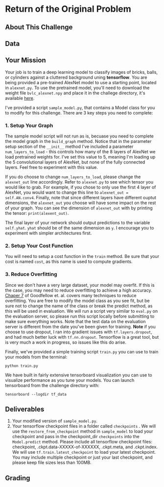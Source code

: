 # Return of the Original Problem

## About This Challenge


## Data


## Your Mission 

Your job is to train a deep learning model to classify images of bricks, balls, or cylinders against a cluttered background uning **tensorflow**. You are being provided a pre-trained AlexNet model to use a starting point, located in `alexnet.py`. To use the pretrained model, you'll need to download the weight file `bvlc_alexnet.npy` and place it in the challege directory, it's available [here](http://www.cs.toronto.edu/~guerzhoy/tf_alexnet/). 

I've provided a script `sample_model.py`, that contains a Model class for you to modify for this challenge. There are 3 key steps you need to complete: 

### 1. Setup Your Graph

The sample model script will not run as is, becuase you need to complete the model graph in the `build_graph` method. Notice that in the parameter setup section of the `__init__` method I've included a parameter `num_layers_to_load` - this controls how many of the 8 layers of AlexNet we load pretrained weights for. I've set this value to 5, meaning I'm loading up the 5 convolutional layers of AlexNet, but none of the fully connected layers. Feel free to experiment with this value. 

If you do choose to change `num_layers_to_load`, please change the `alexnet_out` line accordingly. Refer to `alexnet.py` to see which tensor you would like to grab. For example, if you chose to only use the first 4 layer of AlexNet, you would want to change this line to  `alexnet_out = self.AN.conv4`. Finally, note that since different layers have different ouptut dimensions, the `alexnet_out` you choose will have some impact on the rest of your graph. You can see the dimension of `alexnet_out` with by printing the tensor: `print(alexent_out)`. 

The final layer of your network should output predictions to the variable `self.yhat`. `yhat` should be of the same dimension as `y`. I encourage you to experiment with simpler architectures first.  

### 2. Setup Your Cost Function 

You will need to setup a cost function in the `train` method. Be sure that your cost is named `cost`, as this name is used to compute gradients. 

### 3. Reduce Overfitting

Since we don't have a very large dataset, your model may overfit. If this is the case, you may need to reduce overfitting to achieve a high accuracy. [Chaper 7](https://www.deeplearningbook.org/contents/regularization.html) of Goodfellow et. al. covers many techniques to reduce overfitting. You are free to modify the model class as you see fit, but be sure not to change the name of the class or break the predict method, as this will be used in evaluation. We will run a script very similar to `eval.py` on the evaluation server, so please run this script locally before submitting to make sure everything works. Note that the test data on the evaluation server is different from the date you've been given for training. **Note** if you choose to use dropout, I ran into gradient issues with `tf.layers.dropout`, and had much better luck with `tf.nn.dropout`. Tensorflow is a great tool, but is very much a work in progress, so issues like this do arise. 



Finally, we've provided a simple training script `train.py` you can use to train your models from the terminal:

```
python train.py
```

We have built in fairly extensive tensorboard visualization you can use to visualize performance as you tune your models. You can launch tensorboard from the challenge directory with:

```
tensorboard --logdir tf_data
```


## Deliverables

1. Your modified version of `sample_model.py`. 
2. Your tensorflow checkpoint files in a folder called `checkpoints` . We will use the `restore_from_checkpoint` method in `sample_model` to load your checkpoint and pass in the checkpoint_dir `checkpoints` into the `Model.predict` method. Please include all tensorflow checkpoint files: checkpoint, .ckpt.data-XXXXX-of-XXXXXX, .ckpt.meta, and .ckpt.index. We will use `tf.train.latest_checkpoint` to load your latest checkpoint. You may include multiple checkpoint or just your last checkpoint, and please keep file sizes less than 100MB. 


## Grading

